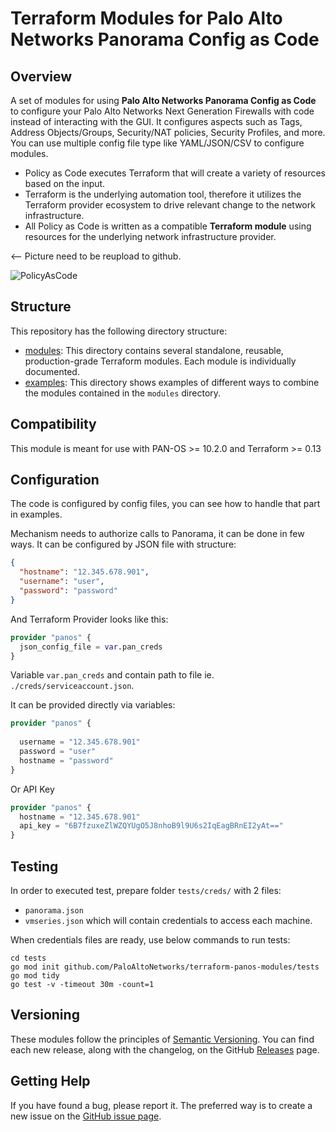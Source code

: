 # Terraform Modules for Palo Alto Networks Panorama Config as Code

## Overview

A set of modules for using **Palo Alto Networks Panorama Config as Code** to configure your Palo Alto Networks Next
Generation Firewalls with code instead of interacting with the GUI. It configures aspects such as Tags, Address
Objects/Groups, Security/NAT policies, Security Profiles, and more. You can use multiple config file type like 
YAML/JSON/CSV to configure modules.

* Policy as Code executes Terraform that will create a variety of resources based on the input.
* Terraform is the underlying automation tool, therefore it utilizes the Terraform provider ecosystem to drive relevant
  change to the network infrastructure.
* All Policy as Code is written as a compatible **Terraform module** using resources for the underlying network
  infrastructure provider.

<-- Picture need to be reupload to github.

![PolicyAsCode](https://i.imgur.com/hSWGYuL.png)

## Structure

This repository has the following directory structure:

* [modules](modules): This directory contains several standalone, reusable, production-grade Terraform modules. Each
  module is individually documented.
* [examples](examples): This directory shows examples of different ways to combine the modules contained in the
  `modules` directory.

## Compatibility

This module is meant for use with PAN-OS >= 10.2.0 and Terraform >= 0.13

## Configuration

The code is configured by config files, you can see how to handle that part in examples.

Mechanism needs to authorize calls to Panorama, it can be done in few ways.
It can be configured by JSON file with structure:

```json
{
  "hostname": "12.345.678.901",
  "username": "user",
  "password": "password"
}
```
And Terraform Provider looks like this:
```terraform
provider "panos" {
  json_config_file = var.pan_creds
}
```

Variable ``var.pan_creds`` and contain path to file ie. ``./creds/serviceaccount.json``.

It can be provided directly via variables:

```terraform
provider "panos" {
  
  username = "12.345.678.901"
  password = "user"
  hostname = "password" 
}
```

Or API Key
```terraform
provider "panos" {
  hostname = "12.345.678.901"
  api_key = "6B7fzuxeZlWZQYUgO5J8nhoB9l9U6s2IqEagBRnEI2yAt=="
}
```

## Testing

In order to executed test, prepare folder ``tests/creds/`` with 2 files:
* ``panorama.json``
* ``vmseries.json``
which will contain credentials to access each machine.

When credentials files are ready, use below commands to run tests:

```
cd tests
go mod init github.com/PaloAltoNetworks/terraform-panos-modules/tests
go mod tidy
go test -v -timeout 30m -count=1
```

## Versioning

These modules follow the principles of [Semantic Versioning](http://semver.org/). You can find each new release,
along with the changelog, on the GitHub [Releases](../../releases) page.

## Getting Help

If you have found a bug, please report it. The preferred way is to create a new issue on
the [GitHub issue page](../../issues).
